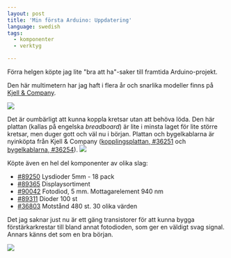 ```yaml
---
layout: post
title: 'Min första Arduino: Uppdatering'
language: swedish
tags:
  - komponenter
  - verktyg

---
```


<p>Förra helgen köpte jag lite "bra att ha"-saker till framtida Arduino-projekt.</p>


<p>Den här multimetern har jag haft i flera år och snarlika modeller finns på <a target="_blank" href="http://www.kjell.com/sortiment/48106">Kjell &amp; Company</a>.</p>

<img src="{{ 'wordpress/wp-content/uploads/2011/10/IMG_0792-e1318159071581-224x300.jpg' | asset_url }}" />

<p>Det är oumbärligt att kunna koppla kretsar utan att behöva löda. Den här plattan (kallas på engelska <i>breadboard</i>) är lite i minsta laget för lite större kretsar, men duger gott och väl nu i början. Plattan och bygelkablarna är nyinköpta från Kjell &amp; Company (<a target="_blank" href="http://www.kjell.com/sortiment/36251">kopplingsplattan, #36251</a> och <a target="_blank" href="http://www.kjell.com/sortiment/36254">bygelkablarna, #36254</a>).
	
<img src="{{ 'wordpress/wp-content/uploads/2011/10/IMG_0791-300x224.jpg' | asset_url }}" />

<p>Köpte även en hel del komponenter av olika slag:</p>

<ul>
<li><a target="_blank" href="http://www.kjell.com/sortiment/89250">#89250</a> Lysdioder 5mm - 18 pack</li>
<li><a target="_blank" href="http://www.kjell.com/sortiment/89365">#89365</a> Displaysortiment</li>
<li><a target="_blank" href="http://www.kjell.com/sortiment/90042">#90042</a> Fotodiod, 5 mm. Mottagarelement 940 nm</li>
<li><a target="_blank" href="http://www.kjell.com/sortiment/89311">#89311</a> Dioder 100 st</li>
<li><a target="_blank" href="http://www.kjell.com/sortiment/36803">#36803</a> Motstånd 480 st. 30 olika värden</li>
</ul>

<p>Det jag saknar just nu är ett gäng transistorer för att kunna bygga förstärkarkrestar till bland annat fotodioden, som ger en väldigt svag signal. Annars känns det som en bra början.</p>

<img src="{{ 'wordpress/wp-content/uploads/2011/10/IMG_0794-300x224.jpg' | asset_url }}" />
